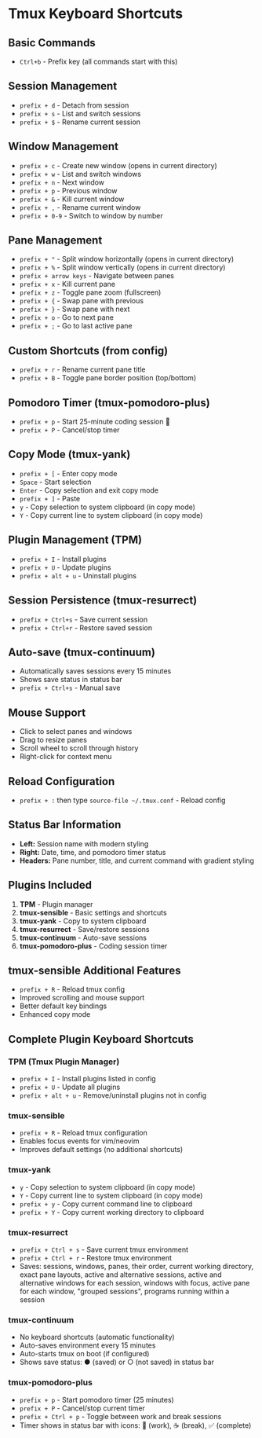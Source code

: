 # Tmux Keyboard Shortcuts

## Basic Commands
- `Ctrl+b` - Prefix key (all commands start with this)

## Session Management
- `prefix + d` - Detach from session
- `prefix + s` - List and switch sessions
- `prefix + $` - Rename current session

## Window Management
- `prefix + c` - Create new window (opens in current directory)
- `prefix + w` - List and switch windows
- `prefix + n` - Next window
- `prefix + p` - Previous window
- `prefix + &` - Kill current window
- `prefix + ,` - Rename current window
- `prefix + 0-9` - Switch to window by number

## Pane Management
- `prefix + "` - Split window horizontally (opens in current directory)
- `prefix + %` - Split window vertically (opens in current directory)
- `prefix + arrow keys` - Navigate between panes
- `prefix + x` - Kill current pane
- `prefix + z` - Toggle pane zoom (fullscreen)
- `prefix + {` - Swap pane with previous
- `prefix + }` - Swap pane with next
- `prefix + o` - Go to next pane
- `prefix + ;` - Go to last active pane

## Custom Shortcuts (from config)
- `prefix + r` - Rename current pane title
- `prefix + B` - Toggle pane border position (top/bottom)

## Pomodoro Timer (tmux-pomodoro-plus)
- `prefix + p` - Start 25-minute coding session 🍅
- `prefix + P` - Cancel/stop timer

## Copy Mode (tmux-yank)
- `prefix + [` - Enter copy mode
- `Space` - Start selection
- `Enter` - Copy selection and exit copy mode
- `prefix + ]` - Paste
- `y` - Copy selection to system clipboard (in copy mode)
- `Y` - Copy current line to system clipboard (in copy mode)

## Plugin Management (TPM)
- `prefix + I` - Install plugins
- `prefix + U` - Update plugins
- `prefix + alt + u` - Uninstall plugins

## Session Persistence (tmux-resurrect)
- `prefix + Ctrl+s` - Save current session
- `prefix + Ctrl+r` - Restore saved session

## Auto-save (tmux-continuum)
- Automatically saves sessions every 15 minutes
- Shows save status in status bar
- `prefix + Ctrl+s` - Manual save

## Mouse Support
- Click to select panes and windows
- Drag to resize panes
- Scroll wheel to scroll through history
- Right-click for context menu

## Reload Configuration
- `prefix + :` then type `source-file ~/.tmux.conf` - Reload config

## Status Bar Information
- **Left:** Session name with modern styling
- **Right:** Date, time, and pomodoro timer status
- **Headers:** Pane number, title, and current command with gradient styling

## Plugins Included
1. **TPM** - Plugin manager
2. **tmux-sensible** - Basic settings and shortcuts
3. **tmux-yank** - Copy to system clipboard
4. **tmux-resurrect** - Save/restore sessions
5. **tmux-continuum** - Auto-save sessions
6. **tmux-pomodoro-plus** - Coding session timer

## tmux-sensible Additional Features
- `prefix + R` - Reload tmux config
- Improved scrolling and mouse support
- Better default key bindings
- Enhanced copy mode

## Complete Plugin Keyboard Shortcuts

### TPM (Tmux Plugin Manager)
- `prefix + I` - Install plugins listed in config
- `prefix + U` - Update all plugins
- `prefix + alt + u` - Remove/uninstall plugins not in config

### tmux-sensible
- `prefix + R` - Reload tmux configuration
- Enables focus events for vim/neovim
- Improves default settings (no additional shortcuts)

### tmux-yank
- `y` - Copy selection to system clipboard (in copy mode)
- `Y` - Copy current line to system clipboard (in copy mode)
- `prefix + y` - Copy current command line to clipboard
- `prefix + Y` - Copy current working directory to clipboard

### tmux-resurrect
- `prefix + Ctrl + s` - Save current tmux environment
- `prefix + Ctrl + r` - Restore tmux environment
- Saves: sessions, windows, panes, their order, current working directory, exact pane layouts, active and alternative sessions, active and alternative windows for each session, windows with focus, active pane for each window, "grouped sessions", programs running within a session

### tmux-continuum
- No keyboard shortcuts (automatic functionality)
- Auto-saves environment every 15 minutes
- Auto-starts tmux on boot (if configured)
- Shows save status: ● (saved) or ○ (not saved) in status bar

### tmux-pomodoro-plus
- `prefix + p` - Start pomodoro timer (25 minutes)
- `prefix + P` - Cancel/stop current timer
- `prefix + Ctrl + p` - Toggle between work and break sessions
- Timer shows in status bar with icons: 🍅 (work), ☕ (break), ✅ (complete)